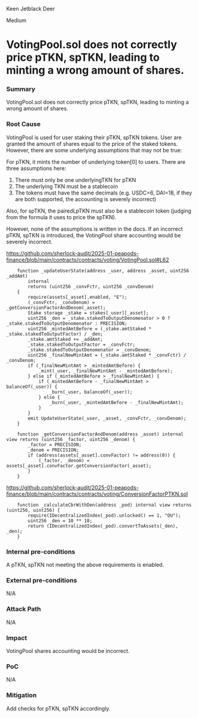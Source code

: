 Keen Jetblack Deer

Medium

# VotingPool.sol does not correctly price pTKN, spTKN, leading to minting a wrong amount of shares.


### Summary

VotingPool.sol does not correctly price pTKN, spTKN, leading to minting a wrong amount of shares.

### Root Cause

VotingPool is used for user staking their pTKN, spTKN tokens. User are granted the amount of shares equal to the price of the staked tokens. However, there are some underlying assumptions that may not be true:

For pTKN, it mints the number of underlying token[0] to users. There are three assumptions here:

1. There must only be one underlyingTKN for pTKN
2. The underlying TKN must be a stablecoin
3. The tokens must have the same decimals (e.g. USDC=6, DAI=18, if they are both supported, the accounting is severely incorrect)

Also, for spTKN, the pairedLpTKN must also be a stablecoin token (judging from the formula it uses to price the spTKN).

However, none of the assumptions is written in the docs. If an incorrect pTKN, spTKN is introduced, the VotingPool share accounting would be severely incorrect.

https://github.com/sherlock-audit/2025-01-peapods-finance/blob/main/contracts/contracts/voting/VotingPool.sol#L62

```solidity
    function _updateUserState(address _user, address _asset, uint256 _addAmt)
        internal
        returns (uint256 _convFctr, uint256 _convDenom)
    {
        require(assets[_asset].enabled, "E");
        (_convFctr, _convDenom) = _getConversionFactorAndDenom(_asset);
        Stake storage _stake = stakes[_user][_asset];
        uint256 _den = _stake.stakedToOutputDenomenator > 0 ? _stake.stakedToOutputDenomenator : PRECISION;
        uint256 _mintedAmtBefore = (_stake.amtStaked * _stake.stakedToOutputFactor) / _den;
        _stake.amtStaked += _addAmt;
        _stake.stakedToOutputFactor = _convFctr;
        _stake.stakedToOutputDenomenator = _convDenom;
        uint256 _finalNewMintAmt = (_stake.amtStaked * _convFctr) / _convDenom;
        if (_finalNewMintAmt > _mintedAmtBefore) {
            _mint(_user, _finalNewMintAmt - _mintedAmtBefore);
        } else if (_mintedAmtBefore > _finalNewMintAmt) {
            if (_mintedAmtBefore - _finalNewMintAmt > balanceOf(_user)) {
                _burn(_user, balanceOf(_user));
            } else {
                _burn(_user, _mintedAmtBefore - _finalNewMintAmt);
            }
        }
        emit UpdateUserState(_user, _asset, _convFctr, _convDenom);
    }

    function _getConversionFactorAndDenom(address _asset) internal view returns (uint256 _factor, uint256 _denom) {
        _factor = PRECISION;
        _denom = PRECISION;
        if (address(assets[_asset].convFactor) != address(0)) {
            (_factor, _denom) = assets[_asset].convFactor.getConversionFactor(_asset);
        }
    }
```

https://github.com/sherlock-audit/2025-01-peapods-finance/blob/main/contracts/contracts/voting/ConversionFactorPTKN.sol

```solidity
    function _calculateCbrWithDen(address _pod) internal view returns (uint256, uint256) {
        require(IDecentralizedIndex(_pod).unlocked() == 1, "OU");
        uint256 _den = 10 ** 18;
        return (IDecentralizedIndex(_pod).convertToAssets(_den), _den);
    }
```

### Internal pre-conditions

A pTKN, spTKN not meeting the above requirements is enabled.

### External pre-conditions

N/A

### Attack Path

N/A

### Impact

VotingPool shares accounting would be incorrect.

### PoC

N/A

### Mitigation

Add checks for pTKN, spTKN accordingly.
